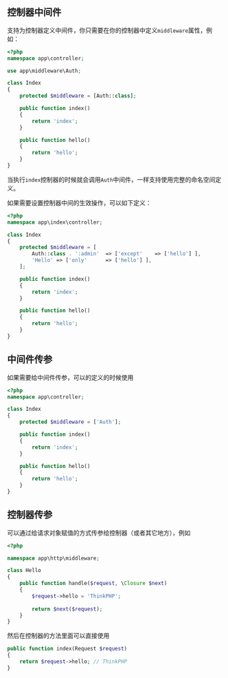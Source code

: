 ## 控制器中间件

支持为控制器定义中间件，你只需要在你的控制器中定义`middleware`属性，例如：

```php
<?php
namespace app\controller;

use app\middleware\Auth;

class Index 
{
    protected $middleware = [Auth::class];

    public function index()
    {
        return 'index';
    }

    public function hello()
    {
        return 'hello';
    }
}
```

当执行`index`控制器的时候就会调用`Auth`中间件，一样支持使用完整的命名空间定义。

如果需要设置控制器中间的生效操作，可以如下定义：

```php
<?php
namespace app\index\controller;

class Index 
{
    protected $middleware = [ 
    	Auth::class . ':admin' 	=> ['except' 	=> ['hello'] ],
        'Hello' => ['only' 		=> ['hello'] ],
    ];

    public function index()
    {
        return 'index';
    }

    public function hello()
    {
        return 'hello';
    }
}
```

## 中间件传参

如果需要给中间件传参，可以的定义的时候使用

```php
<?php
namespace app\controller;

class Index 
{
    protected $middleware = ['Auth'];

    public function index()
    {
        return 'index';
    }

    public function hello()
    {
        return 'hello';
    }
}
```

## 控制器传参

可以通过给请求对象赋值的方式传参给控制器（或者其它地方），例如

```php
<?php

namespace app\http\middleware;

class Hello
{
    public function handle($request, \Closure $next)
    {
        $request->hello = 'ThinkPHP';
        
        return $next($request);
    }
}
```

然后在控制器的方法里面可以直接使用

```php
public function index(Request $request)
{
	return $request->hello; // ThinkPHP
}
```



